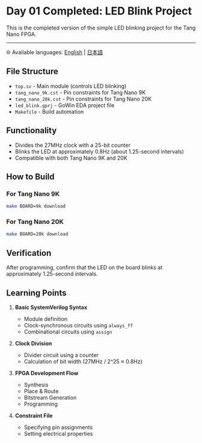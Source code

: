 # Day 01 Completed: LED Blink Project

This is the completed version of the simple LED blinking project for the Tang Nano FPGA.

---

🌐 Available languages:
[English](./README.md) | [日本語](./README_ja.md)

## File Structure

-   `top.sv` - Main module (controls LED blinking)
-   `tang_nano_9k.cst` - Pin constraints for Tang Nano 9K
-   `tang_nano_20k.cst` - Pin constraints for Tang Nano 20K
-   `led_blink.gprj` - GoWin EDA project file
-   `Makefile` - Build automation

## Functionality

-   Divides the 27MHz clock with a 25-bit counter
-   Blinks the LED at approximately 0.8Hz (about 1.25-second intervals)
-   Compatible with both Tang Nano 9K and 20K

## How to Build

### For Tang Nano 9K

```bash
make BOARD=9k download
```

### For Tang Nano 20K

```bash
make BOARD=20k download
```

## Verification

After programming, confirm that the LED on the board blinks at approximately 1.25-second intervals.

## Learning Points

1.  **Basic SystemVerilog Syntax**

    -   Module definition
    -   Clock-synchronous circuits using `always_ff`
    -   Combinational circuits using `assign`

2.  **Clock Division**

    -   Divider circuit using a counter
    -   Calculation of bit width (27MHz / 2^25 ≈ 0.8Hz)

3.  **FPGA Development Flow**

    -   Synthesis
    -   Place & Route
    -   Bitstream Generation
    -   Programming

4.  **Constraint File**
    -   Specifying pin assignments
    -   Setting electrical properties
